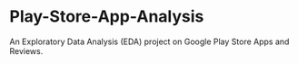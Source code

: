 # Play-Store-App-Analysis
An Exploratory Data Analysis (EDA) project on Google Play Store Apps and Reviews.
